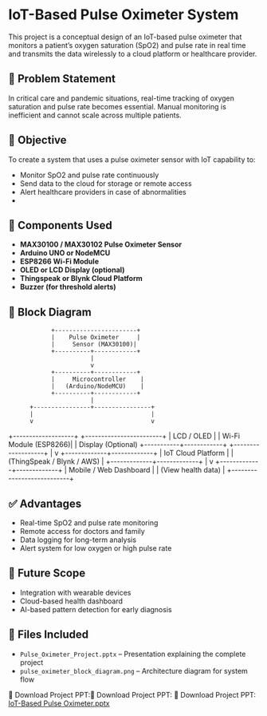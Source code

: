 # IoT-Based Pulse Oximeter System

This project is a conceptual design of an IoT-based pulse oximeter that monitors a patient’s oxygen saturation (SpO2) and pulse rate in real time and transmits the data wirelessly to a cloud platform or healthcare provider.

## 🧠 Problem Statement

In critical care and pandemic situations, real-time tracking of oxygen saturation and pulse rate becomes essential. Manual monitoring is inefficient and cannot scale across multiple patients.

## 🎯 Objective

To create a system that uses a pulse oximeter sensor with IoT capability to:
- Monitor SpO2 and pulse rate continuously
- Send data to the cloud for storage or remote access
- Alert healthcare providers in case of abnormalities
- 
## 🔧 Components Used

- **MAX30100 / MAX30102 Pulse Oximeter Sensor**
- **Arduino UNO or NodeMCU**
- **ESP8266 Wi-Fi Module**
- **OLED or LCD Display (optional)**
- **Thingspeak or Blynk Cloud Platform**
- **Buzzer (for threshold alerts)**

## 🧱 Block Diagram

                +-----------------------+
                |    Pulse Oximeter     |
                |     Sensor (MAX30100)|
                +----------+------------+
                           |
                           v
                +----------+------------+
                |     Microcontroller    |
                |   (Arduino/NodeMCU)    |
                +----------+------------+
                           |
          +----------------+----------------+
          |                                 |
          v                                 v
+-------------------+           +------------------------+
|   LCD / OLED      |           |   Wi-Fi Module (ESP8266)|
|   Display (Optional)          +-----------+------------+
+-------------------+                      |
                                           v
                             +-------------+-------------+
                             |     IoT Cloud Platform     |
                             | (ThingSpeak / Blynk / AWS) |
                             +-------------+-------------+
                                           |
                                           v
                             +-------------+-------------+
                             |  Mobile / Web Dashboard   |
                             |   (View health data)       |
                             +---------------------------+


## ✅ Advantages

- Real-time SpO2 and pulse rate monitoring
- Remote access for doctors and family
- Data logging for long-term analysis
- Alert system for low oxygen or high pulse rate

## 🔮 Future Scope

- Integration with wearable devices
- Cloud-based health dashboard
- AI-based pattern detection for early diagnosis
  
## 📂 Files Included

- `Pulse_Oximeter_Project.pptx` – Presentation explaining the complete project
- `pulse_oximeter_block_diagram.png` – Architecture diagram for system flow

📄 Download Project PPT:📄 Download Project PPT: 📄 Download Project PPT: [IoT-Based Pulse Oximeter.pptx](./IoT-Based%20Pulse%20Oximeter.pptx)


